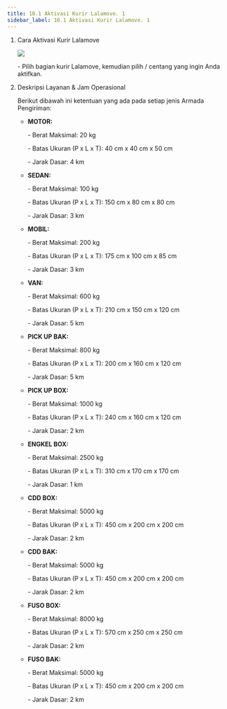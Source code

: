 ```yaml
---
title: 10.1 Aktivasi Kurir Lalamove. 1
sidebar_label: 10.1 Aktivasi Kurir Lalamove. 1
---
```

1. C﻿ara Aktivasi Kurir Lalamove

   ![](/img/10.1-cara-aktivasi-kurir-lalamove-dropdown-.png)

   \-﻿ Pilih bagian kurir Lalamove, kemudian pilih / centang yang ingin Anda aktifkan.
2. D﻿eskripsi Layanan & Jam Operasional

   B﻿erikut dibawah ini ketentuan yang ada pada setiap jenis Armada Pengiriman:

   * **MOTOR:**

     \-﻿ Berat Maksimal: 20 kg

     \-﻿ Batas Ukuran (P x L x T): 40 cm x 40 cm x 50 cm

     \-﻿ Jarak Dasar: 4 km
   * **SEDAN:**

     \-﻿ Berat Maksimal: 100 kg

     \-﻿ Batas Ukuran (P x L x T): 150 cm x 80 cm x 80 cm

     \-﻿ Jarak Dasar: 3 km
   * **MOBIL:**

     \-﻿ Berat Maksimal: 200 kg

     \-﻿ Batas Ukuran (P x L x T): 175 cm x 100 cm x 85 cm

     \-﻿ Jarak Dasar: 3 km
   * **V﻿AN:** 

     \-﻿ Berat Maksimal: 600 kg

     \-﻿ Batas Ukuran (P x L x T): 210 cm x 150 cm x 120 cm

     \-﻿ Jarak Dasar: 5 km
   * **P﻿ICK UP BAK:**

     \-﻿ Berat Maksimal: 800 kg

     \-﻿ Batas Ukuran (P x L x T): 200 cm x 160 cm x 120 cm

     \-﻿ Jarak Dasar: 5 km
   * **P﻿ICK UP BOX:**

     \-﻿ Berat Maksimal: 1000 kg

     \-﻿ Batas Ukuran (P x L x T): 240 cm x 160 cm x 120 cm

     \-﻿ Jarak Dasar: 2 km
   * **E﻿NGKEL BOX:**

     \-﻿ Berat Maksimal: 2500 kg

     \-﻿ Batas Ukuran (P x L x T): 310 cm x 170 cm x 170 cm

     \-﻿ Jarak Dasar: 1 km
   * **C﻿DD BOX:**

     \-﻿ Berat Maksimal: 5000 kg

     \-﻿ Batas Ukuran (P x L x T): 450 cm x 200 cm x 200 cm

     \-﻿ Jarak Dasar: 2 km
   * **C﻿DD BAK:**

     \-﻿ Berat Maksimal: 5000 kg

     \-﻿ Batas Ukuran (P x L x T): 450 cm x 200 cm x 200 cm

     \-﻿ Jarak Dasar: 2 km
   * **F﻿USO BOX:**

     \-﻿ Berat Maksimal: 8000 kg

     \-﻿ Batas Ukuran (P x L x T): 570 cm x 250 cm x 250 cm

     \-﻿ Jarak Dasar: 2 km
   * **F﻿USO BAK:**

     \-﻿ Berat Maksimal: 5000 kg

     \-﻿ Batas Ukuran (P x L x T): 450 cm x 200 cm x 200 cm

     \-﻿ Jarak Dasar: 2 km